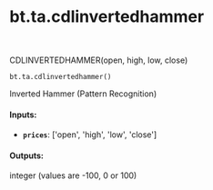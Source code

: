 <div itemscope itemtype="http://developers.google.com/ReferenceObject">
<meta itemprop="name" content="bt.ta.cdlinvertedhammer" />
<meta itemprop="path" content="Stable" />
</div>

# bt.ta.cdlinvertedhammer

<!-- Insert buttons and diff -->

<table class="tfo-notebook-buttons tfo-api nocontent" align="left">

</table>



CDLINVERTEDHAMMER(open, high, low, close)

<pre class="devsite-click-to-copy prettyprint lang-py tfo-signature-link">
<code>bt.ta.cdlinvertedhammer()
</code></pre>



<!-- Placeholder for "Used in" -->

Inverted Hammer (Pattern Recognition)

#### Inputs:


* <b>`prices`</b>: ['open', 'high', 'low', 'close']


#### Outputs:

integer (values are -100, 0 or 100)
